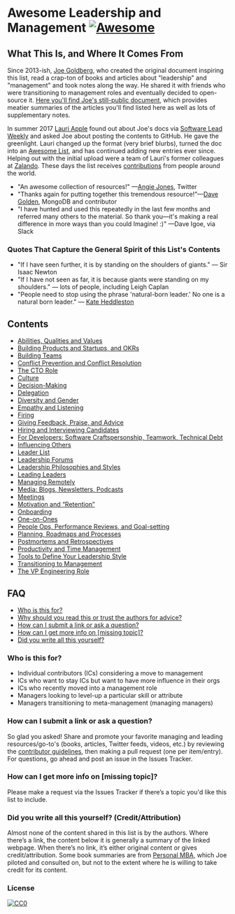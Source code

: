 # Awesome Leadership and Management [![Awesome](https://cdn.rawgit.com/sindresorhus/awesome/d7305f38d29fed78fa85652e3a63e154dd8e8829/media/badge.svg)](https://github.com/sindresorhus/awesome)

## What This Is, and Where It Comes From
Since 2013-ish, [Joe Goldberg](https://twitter.com/tenaciousjoe), who created the original document inspiring this list, read a crap-ton of books and articles about "leadership" and "management" and took notes along the way. He shared it with friends who were transitioning to management roles and eventually decided to open-source it. [Here you'll find Joe's still-public document](https://docs.google.com/document/d/1R1O0OEsQpZcBcLheRlomDrmR2tyEpdRNFnjbLALmbH4/edit#heading=h.loq53mbwc6ut), which provides meatier summaries of the articles you'll find listed here as well as lots of supplementary notes.

In summer 2017 [Lauri Apple](https://twitter.com/lauri_apple) found out about Joe's docs via [Software Lead Weekly](http://softwareleadweekly.com/) and asked Joe about posting the contents to GitHub. He gave the greenlight. Lauri changed up the format (very brief blurbs), turned the doc into an [Awesome List](https://github.com/sindresorhus/awesome), and has continued adding new entries ever since. Helping out with the initial upload were a team of Lauri's former colleagues at [Zalando](https://jobs.zalando.com/tech/). These days the list receives [contributions](CONTRIBUTING.md) from people around the world.

- "An awesome collection of resources!" —[Angie Jones](https://twitter.com/techgirl1908/status/888771075294642178), Twitter
- "Thanks again for putting together this tremendous resource!"—[Dave Golden](https://twitter.com/xdg), MongoDB and contributor
- "I have hunted and used this repeatedly in the last few months and referred many others to the material. So thank you—it's making a real difference in more ways than you could Imagine! :)" —Dave Igoe, via Slack

### Quotes That Capture the General Spirit of this List's Contents
- "If I have seen further, it is by standing on the shoulders of giants." — Sir Isaac Newton
- "If I have not seen as far, it is because giants were standing on my shoulders." — lots of people, including Leigh Caplan
- "People need to stop using the phrase 'natural-born leader.' No one is a natural born leader." — [Kate Heddleston](https://twitter.com/heddle317) 

## Contents
- [Abilities, Qualities and Values](Abilities-Qualities-Values.md)
- [Building Products and Startups, and OKRs](Building-Products-and-Startups-OKRs.md)
- [Building Teams](Building-Teams.md)
- [Conflict Prevention and Conflict Resolution](Conflict-Prevention-Resolution.md)
- [The CTO Role](The-CTO-role.md)
- [Culture](Culture.md)
- [Decision-Making](Decision-Making.md)
- [Delegation](Delegation.md)
- [Diversity and Gender](Diversity-and-Gender.md)
- [Empathy and Listening](Empathy-and-Listening.md)
- [Firing](Firing.md)
- [Giving Feedback, Praise, and Advice](Giving-Feedback-Praise-and-Advice.md)
- [Hiring and Interviewing Candidates](Hiring-and-Interviewing.md)
- [For Developers: Software Craftspersonship, Teamwork, Technical Debt](For-Developers-Teamwork-TechDebt.md)
- [Influencing Others](Influencing-Others.md)
- [Leader List](Leader-List.md)
- [Leadership Forums](Leadership-Forums.md)
- [Leadership Philosophies and Styles](Leadership-Philosophies-and-Styles.md)
- [Leading Leaders](Leading-Leaders.md)
- [Managing Remotely](Managing-Remotely.md)
- [Media: Blogs, Newsletters, Podcasts](Media-Blogs-Newsletters-Podcasts.md)
- [Meetings](Meetings.md)
- [Motivation and “Retention”](/Motivation-Retention.md)
- [Onboarding](Onboarding.md)
- [One-on-Ones](One-on-Ones.md)
- [People Ops, Performance Reviews, and Goal-setting](People-Ops-Perf-Reviews-and-Goal-setting.md)
- [Planning, Roadmaps and Processes](Planning-roadmaps.md)
- [Postmortems and Retrospectives](Postmortems-Retrospectives.md)
- [Productivity and Time Management](Productivity-and-Time-Management.md)
- [Tools to Define Your Leadership Style](Tools-to-Define-Your-Leadership-Style.md)
- [Transitioning to Management](https://github.com/LappleApple/awesome-leading-and-managing/blob/master/Transitioning%20to%20Management.md)
- [The VP Engineering Role](VP-Engineering-Role.md)

## FAQ
- [Who is this for?](#who-is-this-for)
- [Why should you read this or trust the authors for advice?](#why-should-you-read-this-or-trust-the-authors-for-advice)
- [How can I submit a link or ask a question?](#how-can-i-submit-a-link-or-ask-a-question)
- [How can I get more info on [missing topic]?](#how-can-i-get-more-info-on-missing-topic)
- [Did you write all this yourself?](#did-you-write-all-this-yourself-creditattribution)

### Who is this for?
- Individual contributors (ICs) considering a move to management
- ICs who want to stay ICs but want to have more influence in their orgs
- ICs who recently moved into a management role
- Managers looking to level-up a particular skill or attribute
- Managers transitioning to meta-management (managing managers)

### How can I submit a link or ask a question?
So glad you asked! Share and promote your favorite managing and leading resources/go-to's (books, articles, Twitter feeds, videos, etc.) by reviewing the [contributor guidelines](CONTRIBUTING.md), then making a pull request (one per item/entry). For questions, go ahead and post an issue in the Issues Tracker. 

### How can I get more info on [missing topic]?
Please make a request via the Issues Tracker if there’s a topic you'd like this list to include.

### Did you write all this yourself? (Credit/Attribution)
Almost none of the content shared in this list is by the authors. Where there’s a link, the content below it is generally a summary of the linked webpage. When there’s no link, it’s either original content or gives credit/attribution. Some book summaries are from [Personal MBA](https://personalmba.com/), which Joe piloted and consulted on, but not to the extent where he is willing to take credit for its content.

### License

[![CC0](http://mirrors.creativecommons.org/presskit/buttons/88x31/svg/cc-zero.svg)](https://creativecommons.org/publicdomain/zero/1.0/)
